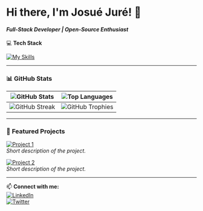 # Hi there, I'm Josué Juré! 👋  
#### *Full-Stack Developer | Open-Source Enthusiast*  

💻 **Tech Stack**  

[![My Skills](https://skillicons.dev/icons?i=react,ts,js,tailwind,nodejs,prisma,git,py,html,css)](https://skillicons.dev)  

---

### 📊 **GitHub Stats**  

| ![GitHub Stats](https://github-readme-stats.vercel.app/api?username=JosueJURE&show_icons=true&theme=dracula&hide_border=true) | ![Top Languages](https://github-readme-stats.vercel.app/api/top-langs/?username=JosueJURE&layout=compact&theme=dracula&hide_border=true) |
|------------------------------------------------------------------------------------------------------------------------------------|----------------------------------------------------------------------------------------------------------------------------------------------|
| ![GitHub Streak](https://streak-stats.demolab.com?user=JosueJURE&theme=dracula&hide_border=true)                              | ![GitHub Trophies](https://github-profile-trophy.vercel.app/?username=JosueJURE&theme=onedark&no-bg=true&no-frame=true)                  |

---

### 🌟 **Featured Projects**  

[![Project 1](https://github-readme-stats.vercel.app/api/pin/?username=JosueJURE&repo=REPO_NAME&theme=radical)](https://github.com/JosueJURE/REPO_NAME)  
*Short description of the project.*  

[![Project 2](https://github-readme-stats.vercel.app/api/pin/?username=JosueJURE&repo=REPO_NAME&theme=radical)](https://github.com/JosueJURE/REPO_NAME)  
*Short description of the project.*  

---

📫 **Connect with me:**  
[![LinkedIn](https://skillicons.dev/icons?i=linkedin)](https://linkedin.com/in/your-profile)  
[![Twitter](https://skillicons.dev/icons?i=twitter)](https://twitter.com/your-handle)  


















